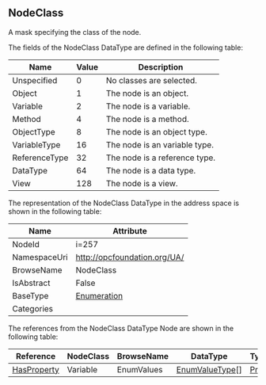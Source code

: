 <!-- datatype -->
## NodeClass
A mask specifying the class of the node.  
<!-- end of description -->
The fields of the NodeClass DataType are defined in the following table:  

|Name|Value| Description|
|---|---|---|
|Unspecified|0|No classes are selected.|
|Object|1|The node is an object.|
|Variable|2|The node is a variable.|
|Method|4|The node is a method.|
|ObjectType|8|The node is an object type.|
|VariableType|16|The node is an variable type.|
|ReferenceType|32|The node is a reference type.|
|DataType|64|The node is a data type.|
|View|128|The node is a view.|

The representation of the NodeClass DataType in the address space is shown in the following table:  

|Name|Attribute|
|---|---|
|NodeId|i=257|
|NamespaceUri|http://opcfoundation.org/UA/|
|BrowseName|NodeClass|
|IsAbstract|False|
|BaseType|[Enumeration](../../DataTypes/Enumeration/readme.md)|
|Categories||

The references from the NodeClass DataType Node are shown in the following table:  

|Reference|NodeClass|BrowseName|DataType|TypeDefinition|ModellingRule|
|---|---|---|---|---|---|
|[HasProperty](../../ReferenceTypes/HasProperty/readme.md)|Variable|EnumValues|[EnumValueType](../../DataTypes/EnumValueType/readme.md)[]|[PropertyType](../../VariableTypes/PropertyType/readme.md)|[Mandatory](../../Objects/Mandatory/readme.md)|

